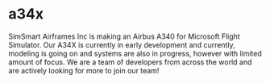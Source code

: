 # a34x
SimSmart Airframes Inc is making an Airbus A340 for Microsoft Flight Simulator. 
Our A34X is currently in early development and currently, modeling is going on and systems are also in progress, however with limited amount of focus.
We are a team of developers from across the world and are actively looking for more to join our team!
